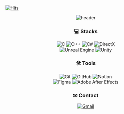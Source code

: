 [![Hits](https://hits.seeyoufarm.com/api/count/incr/badge.svg?url=https%3A%2F%2Fgithub.com%2FYoo-Jeong&count_bg=%23C8C7FF&title_bg=%2389A2ED&icon=&icon_color=%23E7E7E7&title=WELCOME++&edge_flat=true)](https://hits.seeyoufarm.com)

<div align="center">
  
![header](https://capsule-render.vercel.app/api?type=waving&color=CFD1FA&height=100&section=header&text=⊙&fontColor=8F8F9D&fontSize=50)

### 💻 Stacks
![C](https://img.shields.io/badge/c-%2300599C.svg?style=flat-square&logo=c&logoColor=white) 
![C++](https://img.shields.io/badge/c++-%2300599C.svg?style=flat-square&logo=c%2B%2B&logoColor=white) 
![C#](https://img.shields.io/badge/c%23-%23239120.svg?style=flat-square&logo=csharp&logoColor=white)
![DirectX](https://img.shields.io/badge/DirectX-85B900?style=flat-square&logoColor=white)  
![Unreal Engine](https://img.shields.io/badge/unrealengine-%23313131.svg?style=flat-square&logo=unrealengine&logoColor=white) 
![Unity](https://img.shields.io/badge/unity-%23000000.svg?style=flat-square&logo=unity&logoColor=white)


### 🛠️ Tools
![Git](https://img.shields.io/badge/git-%23F05033.svg?style=flat-square&logo=git&logoColor=white)
![GitHub](https://img.shields.io/badge/github-%23121011.svg?style=flat-square&logo=github&logoColor=white) ![Notion](https://img.shields.io/badge/Notion-%23000000.svg?style=flat-square&logo=notion&logoColor=white)  
![Figma](https://img.shields.io/badge/figma-%23F24E1E.svg?style=flat-square&logo=figma&logoColor=white) ![Adobe After Effects](https://img.shields.io/badge/Adobe%20After%20Effects-9999FF.svg?style=flat-square&logo=Adobe%20After%20Effects&logoColor=white)


### ✉ Contact 
<a href="mailto:jeongex@gmail.com" target="_blank"> ![Gmail](https://img.shields.io/badge/Gmail-D14836?style=flat-square&logo=gmail&logoColor=white)



</div>

<!--
**Yoo-Jeong/Yoo-Jeong** is a ✨ _special_ ✨ repository because its `README.md` (this file) appears on your GitHub profile.

Here are some ideas to get you started:

- 🔭 I’m currently working on ...
- 🌱 I’m currently learning ...
- 👯 I’m looking to collaborate on ...
- 🤔 I’m looking for help with ...
- 💬 Ask me about ...
- 📫 How to reach me: ...
- 😄 Pronouns: ...
- ⚡ Fun fact: ...
-->
